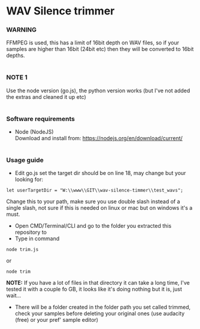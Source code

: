 # <b>WAV Silence trimmer</b>

### <b>WARNING</b>
FFMPEG is used, this has a limit of 16bit depth on WAV files, so if your samples are higher than 16bit (24bit etc) then they will be converted to 16bit depths.
<br><br>

### <b>NOTE 1</b>
Use the node version (go.js), the python version works (but I've not added the extras and cleaned it up etc)
<br><br>

### <b>Software requirements</b>
- Node (NodeJS)<br>
Download and install from: 
https://nodejs.org/en/download/current/
<br><br>


### <b>Usage guide</b>
- Edit go.js set the target dir should be on line 18, may change but your looking for:
```
let userTargetDir = "W:\\www\\GIT\\wav-silence-timmer\\test_wavs";
```
Change this to your path, make sure you use double slash instead of a single slash, not sure if this is needed on linux or mac but on windows it's a must.

- Open CMD/Terminal/CLI and go to the folder you extracted this repository to
- Type in command
```
node trim.js
```
or 
```
node trim
```
<b>NOTE:</b> If you have a lot of files in that directory it can take a long time, I've tested it with a couple fo GB, it looks like it's doing nothing but it is, just wait...
- There will be a folder created in the folder path you set called trimmed, check your samples before deleting your original ones (use audacity (free) or your pref' sample editor)
